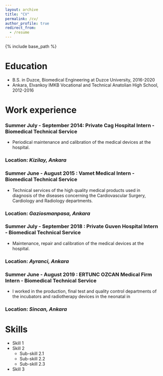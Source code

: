 ```yaml
---
layout: archive
title: "CV"
permalink: /cv/
author_profile: true
redirect_from:
  - /resume
---
```


{% include base_path %}

Education
======
* B.S. in Duzce, Biomedical Engineering at Duzce University, 2016-2020
* Ankara, Elvankoy IMKB Vocational and Technical Anatolian High School, 2012-2016

Work experience
======
### Summer July - September 2014: Private Cag Hospital Intern - Biomedical Technical Service
  
  * Periodical maintenance and calibration of the medical devices at the hospital.
### Location: *Kizilay, Ankara*

### Summer June - August 2015 : Vamet Medical Intern - Biomedical Technical Service
 
  * Technical services of the high quality medical products used in diagnosis of the diseases concerning the    Cardiovascular Surgery, Cardiology and Radiology departments.
### Location: *Gaziosmanpasa, Ankara*

### Summer July - September 2018 : Private Guven Hospital Intern - Biomedical Technical Service

  *  Maintenance, repair and calibration of the medical devices at the hospital.
### Location: *Ayranci, Ankara*

### Summer June - August 2019 : ERTUNC OZCAN Medical Firm Intern - Biomedical Technical Service

 * I worked in the production, final test and quality control departments of the incubators and radiotherapy devices in the neonatal in
 ### Location: *Sincan, Ankara*
  
Skills
======
* Skill 1
* Skill 2
  * Sub-skill 2.1
  * Sub-skill 2.2
  * Sub-skill 2.3
* Skill 3